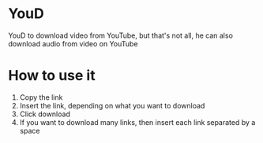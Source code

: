 # YouD
YouD to download video from YouTube, but that's not all, he can also download audio from video on YouTube

# How to use it
1. Copy the link
2. Insert the link, depending on what you want to download
3. Сlick download
4. If you want to download many links, then insert each link separated by a space

